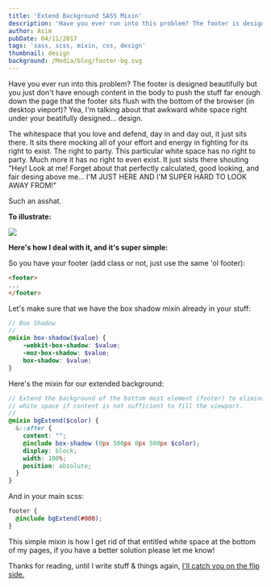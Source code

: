 ```yaml
---
title: 'Extend Background SASS Mixin'
description: 'Have you ever run into this problem? The footer is designed beautifull'
author: Asim
pubDate: 04/11/2017
tags: 'sass, scss, mixin, css, design'
thumbnail: design
background: /Media/blog/footer-bg.svg
---
```


Have you ever run into this problem? The footer is designed beautifully but you just don't have enough content in the body to push the stuff far enough down the page that the footer sits flush with the bottom of the browser (in desktop vieport)? Yea, I'm talking about that awkward white space right under your beatifully designed... design. 

The whitespace that you love and defend, day in and day out, it just sits there. It sits there mocking all of your effort and energy in fighting for its right to exist. The right to party. This particular white space has no right to party. Much more it has no right to even exist. It just sists there shouting "Hey! Look at me! Forget about that perfectly calculated, good looking, and fair desing above me... I'M JUST HERE AND I'M SUPER HARD TO LOOK AWAY FROM!" 

Such an asshat.

__To illustrate:__

![](/Media/blog/footer-bg.svg)

__Here's how I deal with it, and it's super simple:__

So you have your footer (add class or not, just use the same 'ol footer):

```html
<footer>
...
</footer>
```

Let's make sure that we have the box shadow mixin already in your stuff:

```scss
// Box Shadow
// 
@mixin box-shadow($value) {
    -webkit-box-shadow: $value;
    -moz-box-shadow: $value;
    box-shadow: $value;
}
```

Here's the mixin for our extended background:

```scss
// Extend the background of the bottom most element (footer) to eliminate
// white space if content is not sufficient to fill the viewport.
//
@mixin bgExtend($color) {
  &::after {
    content: "";
    @include box-shadow (0px 500px 0px 500px $color);
    display: block;
    width: 100%;
    position: absolute;
  }
}
```

And in your main scss:

```scss
footer {
  @include bgExtend(#000);
}
```

This simple mixin is how I get rid of that entitled white space at the bottom of my pages, if you have a better solution please let me know!  

Thanks for reading, until I write stuff &amp; things again, <a href="http://i.imgur.com/yjc1Ykq.gif" target="_blank">I'll catch you on the flip side.</a>
